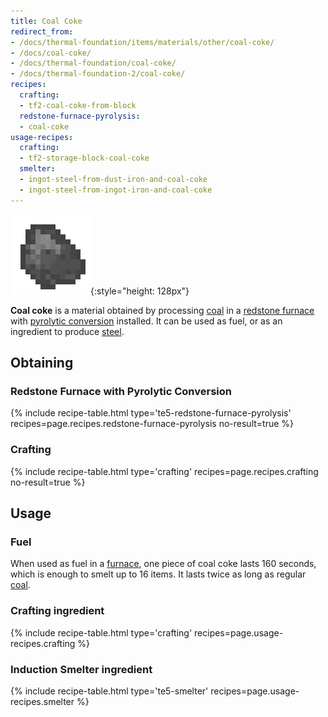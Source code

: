 ```yaml
---
title: Coal Coke
redirect_from:
- /docs/thermal-foundation/items/materials/other/coal-coke/
- /docs/coal-coke/
- /docs/thermal-foundation/coal-coke/
- /docs/thermal-foundation-2/coal-coke/
recipes:
  crafting:
  - tf2-coal-coke-from-block
  redstone-furnace-pyrolysis:
  - coal-coke
usage-recipes:
  crafting:
  - tf2-storage-block-coal-coke
  smelter:
  - ingot-steel-from-dust-iron-and-coal-coke
  - ingot-steel-from-ingot-iron-and-coal-coke
---
```


![Coal coke](/assets/images/thermal-foundation-2/coal-coke.png){:style="height: 128px"}


**Coal coke** is a material obtained by processing
[coal](https://minecraft.gamepedia.com/Coal) in a [redstone
furnace](/docs/1.12/thermal-expansion-5/redstone-furnace/) with [pyrolytic
conversion](/docs/1.12/thermal-expansion-5/augment-pyrolytic-conversion/) installed. It can be used as
fuel, or as an ingredient to produce [steel](/docs/1.12/thermal-foundation-2/steel-ingot/).


Obtaining
---------

### Redstone Furnace with Pyrolytic Conversion
{% include recipe-table.html type='te5-redstone-furnace-pyrolysis' recipes=page.recipes.redstone-furnace-pyrolysis no-result=true %}

### Crafting
{% include recipe-table.html type='crafting' recipes=page.recipes.crafting no-result=true %}


Usage
-----

### Fuel
When used as fuel in a [furnace](https://minecraft.gamepedia.com/Furnace), one
piece of coal coke lasts 160 seconds, which is enough to smelt up to 16 items.
It lasts twice as long as regular [coal](https://minecraft.gamepedia.com/Coal).

### Crafting ingredient
{% include recipe-table.html type='crafting' recipes=page.usage-recipes.crafting %}

### Induction Smelter ingredient
{% include recipe-table.html type='te5-smelter' recipes=page.usage-recipes.smelter %}
